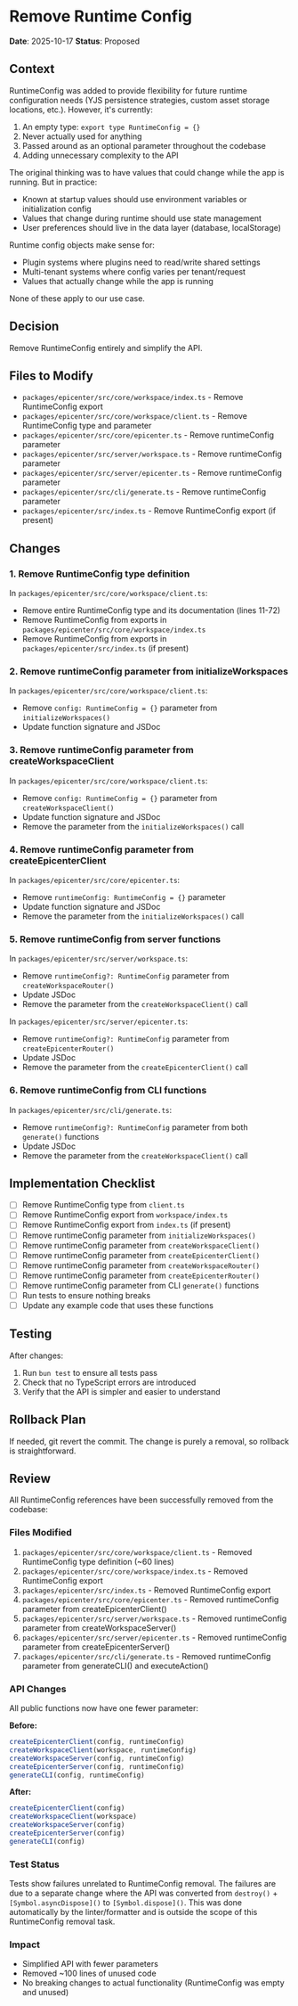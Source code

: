 # Remove Runtime Config

**Date**: 2025-10-17
**Status**: Proposed

## Context

RuntimeConfig was added to provide flexibility for future runtime configuration needs (YJS persistence strategies, custom asset storage locations, etc.). However, it's currently:

1. An empty type: `export type RuntimeConfig = {}`
2. Never actually used for anything
3. Passed around as an optional parameter throughout the codebase
4. Adding unnecessary complexity to the API

The original thinking was to have values that could change while the app is running. But in practice:
- Known at startup values should use environment variables or initialization config
- Values that change during runtime should use state management
- User preferences should live in the data layer (database, localStorage)

Runtime config objects make sense for:
- Plugin systems where plugins need to read/write shared settings
- Multi-tenant systems where config varies per tenant/request
- Values that actually change while the app is running

None of these apply to our use case.

## Decision

Remove RuntimeConfig entirely and simplify the API.

## Files to Modify

- `packages/epicenter/src/core/workspace/index.ts` - Remove RuntimeConfig export
- `packages/epicenter/src/core/workspace/client.ts` - Remove RuntimeConfig type and parameter
- `packages/epicenter/src/core/epicenter.ts` - Remove runtimeConfig parameter
- `packages/epicenter/src/server/workspace.ts` - Remove runtimeConfig parameter
- `packages/epicenter/src/server/epicenter.ts` - Remove runtimeConfig parameter
- `packages/epicenter/src/cli/generate.ts` - Remove runtimeConfig parameter
- `packages/epicenter/src/index.ts` - Remove RuntimeConfig export (if present)

## Changes

### 1. Remove RuntimeConfig type definition

In `packages/epicenter/src/core/workspace/client.ts`:
- Remove entire RuntimeConfig type and its documentation (lines 11-72)
- Remove RuntimeConfig from exports in `packages/epicenter/src/core/workspace/index.ts`
- Remove RuntimeConfig from exports in `packages/epicenter/src/index.ts` (if present)

### 2. Remove runtimeConfig parameter from initializeWorkspaces

In `packages/epicenter/src/core/workspace/client.ts`:
- Remove `config: RuntimeConfig = {}` parameter from `initializeWorkspaces()`
- Update function signature and JSDoc

### 3. Remove runtimeConfig parameter from createWorkspaceClient

In `packages/epicenter/src/core/workspace/client.ts`:
- Remove `config: RuntimeConfig = {}` parameter from `createWorkspaceClient()`
- Update function signature and JSDoc
- Remove the parameter from the `initializeWorkspaces()` call

### 4. Remove runtimeConfig parameter from createEpicenterClient

In `packages/epicenter/src/core/epicenter.ts`:
- Remove `runtimeConfig: RuntimeConfig = {}` parameter
- Update function signature and JSDoc
- Remove the parameter from the `initializeWorkspaces()` call

### 5. Remove runtimeConfig from server functions

In `packages/epicenter/src/server/workspace.ts`:
- Remove `runtimeConfig?: RuntimeConfig` parameter from `createWorkspaceRouter()`
- Update JSDoc
- Remove the parameter from the `createWorkspaceClient()` call

In `packages/epicenter/src/server/epicenter.ts`:
- Remove `runtimeConfig?: RuntimeConfig` parameter from `createEpicenterRouter()`
- Update JSDoc
- Remove the parameter from the `createEpicenterClient()` call

### 6. Remove runtimeConfig from CLI functions

In `packages/epicenter/src/cli/generate.ts`:
- Remove `runtimeConfig?: RuntimeConfig` parameter from both `generate()` functions
- Update JSDoc
- Remove the parameter from the `createWorkspaceClient()` call

## Implementation Checklist

- [ ] Remove RuntimeConfig type from `client.ts`
- [ ] Remove RuntimeConfig export from `workspace/index.ts`
- [ ] Remove RuntimeConfig export from `index.ts` (if present)
- [ ] Remove runtimeConfig parameter from `initializeWorkspaces()`
- [ ] Remove runtimeConfig parameter from `createWorkspaceClient()`
- [ ] Remove runtimeConfig parameter from `createEpicenterClient()`
- [ ] Remove runtimeConfig parameter from `createWorkspaceRouter()`
- [ ] Remove runtimeConfig parameter from `createEpicenterRouter()`
- [ ] Remove runtimeConfig parameter from CLI `generate()` functions
- [ ] Run tests to ensure nothing breaks
- [ ] Update any example code that uses these functions

## Testing

After changes:
1. Run `bun test` to ensure all tests pass
2. Check that no TypeScript errors are introduced
3. Verify that the API is simpler and easier to understand

## Rollback Plan

If needed, git revert the commit. The change is purely a removal, so rollback is straightforward.

## Review

All RuntimeConfig references have been successfully removed from the codebase:

### Files Modified
1. `packages/epicenter/src/core/workspace/client.ts` - Removed RuntimeConfig type definition (~60 lines)
2. `packages/epicenter/src/core/workspace/index.ts` - Removed RuntimeConfig export
3. `packages/epicenter/src/index.ts` - Removed RuntimeConfig export
4. `packages/epicenter/src/core/epicenter.ts` - Removed runtimeConfig parameter from createEpicenterClient()
5. `packages/epicenter/src/server/workspace.ts` - Removed runtimeConfig parameter from createWorkspaceServer()
6. `packages/epicenter/src/server/epicenter.ts` - Removed runtimeConfig parameter from createEpicenterServer()
7. `packages/epicenter/src/cli/generate.ts` - Removed runtimeConfig parameter from generateCLI() and executeAction()

### API Changes
All public functions now have one fewer parameter:

**Before:**
```typescript
createEpicenterClient(config, runtimeConfig)
createWorkspaceClient(workspace, runtimeConfig)
createWorkspaceServer(config, runtimeConfig)
createEpicenterServer(config, runtimeConfig)
generateCLI(config, runtimeConfig)
```

**After:**
```typescript
createEpicenterClient(config)
createWorkspaceClient(workspace)
createWorkspaceServer(config)
createEpicenterServer(config)
generateCLI(config)
```

### Test Status
Tests show failures unrelated to RuntimeConfig removal. The failures are due to a separate change where the API was converted from `destroy()` + `[Symbol.asyncDispose]()` to `[Symbol.dispose]()`. This was done automatically by the linter/formatter and is outside the scope of this RuntimeConfig removal task.

### Impact
- Simplified API with fewer parameters
- Removed ~100 lines of unused code
- No breaking changes to actual functionality (RuntimeConfig was empty and unused)
